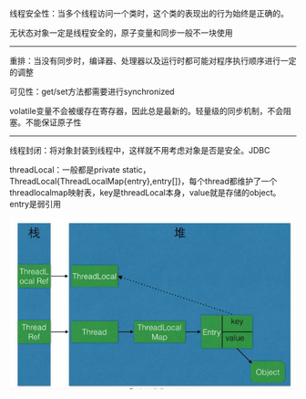 线程安全性：当多个线程访问一个类时，这个类的表现出的行为始终是正确的。

无状态对象一定是线程安全的，原子变量和同步一般不一块使用

---

重排：当没有同步时，编译器、处理器以及运行时都可能对程序执行顺序进行一定的调整

可见性：get/set方法都需要进行synchronized

volatile变量不会被缓存在寄存器，因此总是最新的。轻量级的同步机制，不会阻塞。不能保证原子性

---

线程封闭：将对象封装到线程中，这样就不用考虑对象是否是安全。JDBC

threadLocal：一般都是private static，ThreadLocal{ThreadLocalMap{entry},entry\[\]}，每个thread都维护了一个threadlocalmap映射表，key是threadLocal本身，value就是存储的object。entry是弱引用

![](/assets/threadLocal.PNG)

